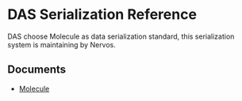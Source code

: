 # DAS Serialization Reference

DAS choose Molecule as data serialization standard, this serialization system is maintaining by Nervos. 

## Documents

- [Molecule](https://github.com/nervosnetwork/molecule)
